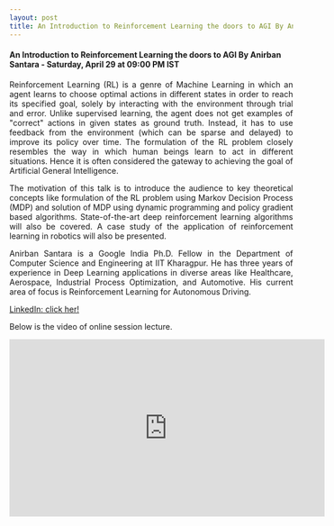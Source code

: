 ```yaml
---
layout: post
title: An Introduction to Reinforcement Learning the doors to AGI By Anirban Santara
---
```


#### An Introduction to Reinforcement Learning the doors to AGI By Anirban Santara - Saturday, April 29 at 09:00 PM IST


<p style="text-align: justify;">Reinforcement Learning (RL) is a genre of Machine Learning in which an agent learns to choose optimal actions in different states in order to reach its specified goal, solely by interacting with the environment through trial and error. Unlike supervised learning, the agent does not get examples of "correct" actions in given states as ground truth. Instead, it has to use feedback from the environment (which can be sparse and delayed) to improve its policy over time. The formulation of the RL problem closely resembles the way in which human beings learn to act in different situations. Hence it is often considered the gateway to achieving the goal of Artificial General Intelligence.
</p>
<p style="text-align: justify;">The motivation of this talk is to introduce the audience to key theoretical concepts like formulation of the RL problem using Markov Decision Process (MDP) and solution of MDP using dynamic programming and policy gradient based algorithms. State-of-the-art deep reinforcement learning algorithms will also be covered. A case study of the application of reinforcement learning in robotics will also be presented.
</p>
</p>
<p style="text-align: justify;">Anirban Santara is a Google India Ph.D. Fellow in the Department of Computer Science and Engineering at IIT Kharagpur. He has three years of experience in Deep Learning applications in diverse areas like Healthcare, Aerospace, Industrial Process Optimization, and Automotive. His current area of focus is Reinforcement Learning for Autonomous Driving.
<p style="text-align: justify;"><a href="https://www.linkedin.com/in/anirbansantara/">LinkedIn: click her!</a>
</p>

Below is the video of online session lecture.

<iframe width="560" height="315" src="https://www.youtube.com/embed/Iy1O_XY96uU" frameborder="0" allowfullscreen></iframe>
